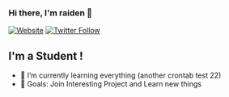 ### Hi there, I'm raiden 👋

[![Website](https://img.shields.io/website?label=raiden.com&style=for-the-badge&url=https%3A%2F%2Fraiden.com)](https://google.com)
[![Twitter Follow](https://img.shields.io/twitter/follow/raiden?color=1DA1F2&logo=twitter&style=for-the-badge)](https://twitter.com/)

## I'm a Student !

- 🌱 I’m currently learning everything (another crontab test 22)
- 🥅 Goals: Join Interesting Project and Learn new things

